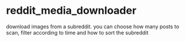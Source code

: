 # reddit_media_downloader
download images from a subreddit. you can choose how many posts to scan, filter according to time and how to sort the subreddit
